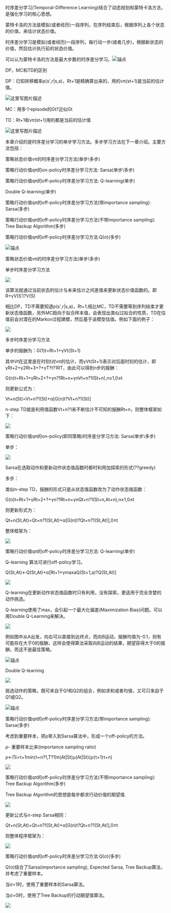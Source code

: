 时序差分学习\(Temporal-Difference Learning\)结合了动态规划和蒙特卡洛方法，是强化学习的核心思想。

蒙特卡洛的方法是模拟\(或者经历\)一段序列，在序列结束后，根据序列上各个状态的价值，来估计状态价值。

时序差分学习是模拟\(或者经历\)一段序列，每行动一步\(或者几步\)，根据新状态的价值，然后估计执行前的状态价值。

可以认为蒙特卡洛的方法是最大步数的时序差分学习。![](http://statics.2cto.com/js/ckeditor/images/spacer.gif?t=C9G6 "锚点")

DP，MC和TD的区别

DP：已知转移概率p\(s′,r\|s,a\)，Rt+1是精确算出来的，用的vπ\(st+1\)是当前的估计值。

![](https://www.2cto.com/uploadfile/Collfiles/20170607/20170607103511628.png "这里写图片描述")

MC：用多个episode的Gt?近似Gt

TD：Rt+1和vπ\(st+1\)用的都是当前的估计值

![](https://www.2cto.com/uploadfile/Collfiles/20170607/20170607103512630.png "这里写图片描述")

本章介绍的是时序差分学习的单步学习方法。多步学习方法在下一章介绍。主要方法包括：

策略状态价值vπ的时序差分学习方法\(单步\多步\)

策略行动价值qπ的on-policy时序差分学习方法: Sarsa\(单步\多步\)

策略行动价值qπ的off-policy时序差分学习方法: Q-learning\(单步\)

Double Q-learning\(单步\)

策略行动价值qπ的off-policy时序差分学习方法\(带importance sampling\): Sarsa\(多步\)

策略行动价值qπ的off-policy时序差分学习方法\(不带importance sampling\): Tree Backup Algorithm\(多步\)

策略行动价值qπ的off-policy时序差分学习方法:Q\(σ\)\(多步\)

![](http://statics.2cto.com/js/ckeditor/images/spacer.gif?t=C9G6 "锚点")

策略状态价值vπ的时序差分学习方法\(单步\多步\)

单步时序差分学习方法

![](/assets/rl-td1.png)

该算法就通过当前状态的估计与未来估计之间差值来更新状态价值函数的。即R+γV\(S′\)?V\(S\)

相比DP，TD不需要知道p\(s′,r\|s,a\)，Rt+1;相比MC，TD不需要等到序列结束才更新状态值函数，另外MC趋向于拟合样本值，会表现出类似过拟合的性质，TD在估值前会对潜在的Markov过程建模，然后基于该模型估值。例如下面的例子：

![](/assets/rl-td2.png)

多步时序差分学习方法

单步的报酬为：G\(1\)t=Rt+1+γVt\(St+1\)

其中Vt在这里是在时刻t对vπ的估计，而γVt\(St+1\)表示对后面时刻的估计，即γRt+2+γ2Rt+3+?+γT?t?1RT，由此可以得到n步的报酬：

G\(n\)t=Rt+1+γRt+2+?+γn?1Rt+n+γnVt+n?1\(St+n\),n≥1,0≤t

则更新公式为：

Vt+n\(St\)=Vt+n?1\(St\)+α\[G\(n\)t?Vt+n?1\(St\)\]

n-step TD就是利用值函数Vt+n?1来不断估计不可知的报酬Rt+n，则整体框架如下：

![](/assets/rl-td4.png)

策略行动价值qπ的on-policy\(即同策略\)时序差分学习方法: Sarsa\(单步\多步\)

单步：

![](/assets/rl-td5.png)

Sarsa在选取动作和更新动作状态值函数时都时利用加探索的形式\(??greedy\)

多步：

类似n-step TD，报酬的形式只是从状态值函数改为了动作状态值函数：

G\(n\)t=Rt+1+γRt+2+?+γn?1Rt+n+γnQt+n?1\(St+n,At+n\),n≥1,0≤t

则更新形式为：

Qt+n\(St,At\)=Qt+n?1\(St,At\)+α\[G\(n\)t?Qt+n?1\(St,At\)\],0≤t

整体框架为：

![](/assets/rl-td11.png)

策略行动价值qπ的off-policy时序差分学习方法: Q-learning\(单步\)

Q-learning 算法可进行off-policy学习。

Q\(St,At\)←Q\(St,At\)+α\[Rt+1+γmaxaQ\(St+1,a\)?Q\(St,At\)\]

![](/assets/rl-td21.png)

Q-learning在更新动作状态值函数时只有利用，没有探索，更适用于完全贪婪的动作挑选。

Q-learning使用了max，会引起一个最大化偏差\(Maximization Bias\)问题。可以用Double Q-Learning来解决。

![](/assets/rl-td31.png)

例如图中从A出发，向右可以直接到达终点，而向B运动，报酬均值为-0.1，则有可能存在大于0的报酬，这样会使得算法采取向B运动的结果，期望获得大于0的报酬，而这不是最佳策略。

![](http://statics.2cto.com/js/ckeditor/images/spacer.gif?t=C9G6 "锚点")

Double Q-learning

![](/assets/rl-td41.png)

挑选动作的策略，既可来自于Q1和Q2的组合，例如求和或者均值，又可只来自于Q1或Q2。

![](http://statics.2cto.com/js/ckeditor/images/spacer.gif?t=C9G6 "锚点")

策略行动价值qπ的off-policy时序差分学习方法\(带importance sampling\): Sarsa\(多步\)

考虑到重要样本，把ρ带入到Sarsa算法中，形成一个off-policy的方法。

ρ- 重要样本比率\(importance sampling ratio\)

ρ←∏i=τ+1min\(τ+n?1,T?1\)π\(At\|St\)μ\(At\|St\)\(ρ\(τ+1\)τ+n\)

![](/assets/rl-td51.png)

策略行动价值qπ的off-policy时序差分学习方法\(不带importance sampling\): Tree Backup Algorithm\(多步\)

Tree Backup Algorithm的思想是每步都求行动价值的期望值.

![](/assets/rl-td61.png)

更新公式与n-step Sarsa相同：

Qt+n\(St,At\)=Qt+n?1\(St,At\)+α\[G\(n\)t?Qt+n?1\(St,At\)\],0≤t

则整体程序框架为：

![](/assets/rl-td71.png)

策略行动价值qπ的off-policy时序差分学习方法:Q\(σ\)\(多步\)

Q\(σ\)结合了Sarsa\(importance sampling\), Expected Sarsa, Tree Backup算法，并考虑了重要样本。

当σ=1时，使用了重要样本的Sarsa算法。

当σ=0时，使用了Tree Backup的行动期望值算法。

![](/assets/rl-td81.png)

